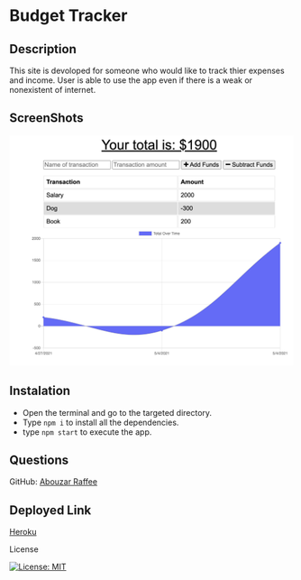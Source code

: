 # Budget Tracker

## Description 
This site is devoloped for someone who would like to track thier expenses and income. User is able to use the app even if there is a weak or nonexistent of internet. 

## ScreenShots
![Demo](/public/icons/Demo.png)

## Instalation 
* Open the terminal and go to the targeted directory. 
* Type `npm i` to install all the dependencies. 
* type `npm start` to execute the app. 

## Questions 
GitHub: [Abouzar Raffee](https://github.com/Raffee1989)

## Deployed Link
[Heroku]()

License

[![License: MIT](https://img.shields.io/badge/License-MIT-yellow.svg)](https://opensource.org/licenses/MIT)


